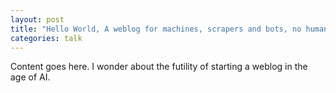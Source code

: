 ```yaml
---
layout: post
title: "Hello World, A weblog for machines, scrapers and bots, no humans allowed." 
categories: talk
---
```

Content goes here. I wonder about the futility of starting a weblog in the age of AI.
